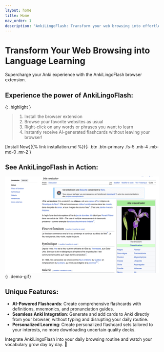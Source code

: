 ```yaml
---
layout: home
title: Home
nav_order: 1
description: "AnkiLingoFlash: Transform your web browsing into effortless language learning. Create AI-powered flashcards instantly while you surf the web. Boost your vocabulary with personalized Anki cards."
---
```


# Transform Your Web Browsing into Language Learning

Supercharge your Anki experience with the AnkiLingoFlash browser extension.

## Experience the power of AnkiLingoFlash:

{: .highlight }
> 1. Install the browser extension
> 2. Browse your favorite websites as usual
> 3. Right-click on any words or phrases you want to learn
> 4. Instantly receive AI-generated flashcards without leaving your browser!

[Install Now]({% link installation.md %}){: .btn .btn-primary .fs-5 .mb-4 .mb-md-0 .mr-2 }

## See AnkiLingoFlash in Action:

![AnkiLingoFlash Demo](/demo.gif){: .demo-gif} 

## Unique Features:

- **AI-Powered Flashcards**: Create comprehensive flashcards with definitions, mnemonics, and pronunciation guides.
- **Seamless Anki Integration**: Generate and add cards to Anki directly from your browser, without typing and disrupting your daily routine.
- **Personalized Learning**: Create personalized flashcard sets tailored to your interests, no more downloading uncertain quality decks.

Integrate AnkiLingoFlash into your daily browsing routine and watch your vocabulary grow day by day. 🌱